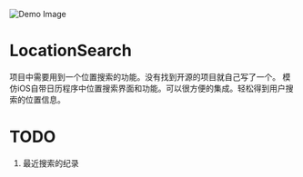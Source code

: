 ![Demo Image](http://7xihd8.com1.z0.glb.clouddn.com/location_search.gif)

# LocationSearch
项目中需要用到一个位置搜索的功能。没有找到开源的项目就自己写了一个。
模仿iOS自带日历程序中位置搜索界面和功能。可以很方便的集成。轻松得到用户搜索的位置信息。

# TODO
1. 最近搜索的纪录
